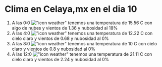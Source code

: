 # Clima en Celaya,mx en el dia 10

1. A las 0:0 !["icon weather"](http://openweathermap.org/img/w/02n.png) tenemos una temperatura de 15.56 C con algo de nubes y  vientos de 1.36 y nubosidad al 18%
1. A las 4:0 !["icon weather"](http://openweathermap.org/img/w/01n.png) tenemos una temperatura de 12.22 C con cielo claro y  vientos de 0.68 y nubosidad al 0%
1. A las 8:0 !["icon weather"](http://openweathermap.org/img/w/01d.png) tenemos una temperatura de 10 C con cielo claro y  vientos de 0.8 y nubosidad al 0%
1. A las 12:0 !["icon weather"](http://openweathermap.org/img/w/01d.png) tenemos una temperatura de 21.11 C con cielo claro y  vientos de 2.24 y nubosidad al 0%
